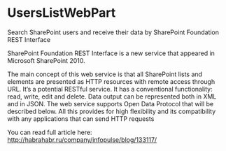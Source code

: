 UsersListWebPart
================

Search SharePoint users and receive their data by SharePoint Foundation REST Interface

SharePoint Foundation REST Interface is a new service that appeared in Microsoft SharePoint 2010.

The main concept of this web service is that all SharePoint lists and elements are presented as HTTP resources with remote access through URL. It’s a potential RESTful service. It has a conventional functionality: read, write, edit and delete. Data output can be represented both in XML and in JSON. The web service supports Open Data Protocol that will be described below. All this provides for high flexibility and its compatibility with any applications that can send HTTP requests

You can read full article here: http://habrahabr.ru/company/infopulse/blog/133117/
